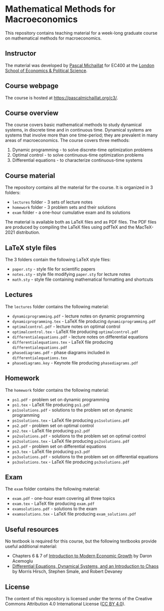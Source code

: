 # Mathematical Methods for Macroeconomics

This repository contains teaching material for a week-long graduate course on mathematical methods for macroeconomics. 

## Instructor

The material was developed by [Pascal Michaillat](https://pascalmichaillat.org/) for EC400 at the [London School of Economics & Political Science](https://www.lse.ac.uk).

## Course webpage

The course is hosted at https://pascalmichaillat.org/c3/.

## Course overview

The course covers basic mathematical methods to study dynamical systems, in discrete time and in continuous time. Dynamical systems are systems that involve more than one time-period; they are prevalent in many areas of macroeconomics. The course covers three methods:

1. Dynamic programming - to solve discrete-time optimization problems
2. Optimal control - to solve continuous-time optimization problems
3. Differential equations - to characterize continuous-time systems

## Course material

The repository contains all the material for the course. It is organized in 3 folders:

+ `lectures` folder - 3 sets of lecture notes
+ `homework` folder - 3 problem sets and their solutions
+ `exam` folder - a one-hour cumulative exam and its solutions

The material is available both as LaTeX files and as PDF files. The PDF files are produced by compiling the LaTeX files using pdfTeX and the MacTeX-2021 distribution.

## LaTeX style files

The 3 folders contain the following LaTeX style files:

+ `paper.sty` - style file for scientific papers
+ `notes.sty` - style file modifying `paper.sty` for lecture notes
+ `math.sty` - style file containing mathematical formatting and shortcuts

## Lectures

The `lectures` folder contains the following material:

+ `dynamicprogramming.pdf` - lecture notes on dynamic programming
+ `dynamicprogramming.tex` - LaTeX file producing  `dynamicprogramming.pdf`
+ `optimalcontrol.pdf` - lecture notes on optimal control
+ `optimalcontrol.tex` - LaTeX file producing  `optimalcontrol.pdf`
+ `differentialequations.pdf` - lecture notes on differential equations
+ `differentialequations.tex` - LaTeX file producing  `differentialequations.pdf`
+ `phasediagrams.pdf` - phase diagrams included in `differentialequations.tex`
+ `phasediagrams.key` - Keynote file producing `phasediagrams.pdf`


## Homework

The `homework` folder contains the following material:

+ `ps1.pdf` - problem set on dynamic programming
+ `ps1.tex` - LaTeX file producing `ps1.pdf`
+ `ps1solutions.pdf` - solutions to the problem set on dynamic programming
+ `ps1solutions.tex` - LaTeX file producing `ps1solutions.pdf`
+ `ps2.pdf` - problem set on optimal control
+ `ps2.tex` - LaTeX file producing `ps2.pdf`
+ `ps2solutions.pdf` - solutions to the problem set on optimal control
+ `ps2solutions.tex` - LaTeX file producing `ps2solutions.pdf`
+ `ps3.pdf` - problem set on differential equations
+ `ps3.tex` - LaTeX file producing `ps3.pdf`
+ `ps3solutions.pdf` - solutions to the problem set on differential equations
+ `ps3solutions.tex` - LaTeX file producing `ps3solutions.pdf`

## Exam

The `exam` folder contains the following material:

+ `exam.pdf` - one-hour exam covering all three topics
+ `exam.tex` - LaTeX file producing  `exam.pdf`
+ `examsolutions.pdf` - solutions to the exam
+ `examsolutions.tex` - LaTeX file producing  `exam_solutions.pdf`

## Useful resources

No textbook is required for this course, but the following textbooks provide useful additional material:

+ Chapters 6 & 7 of [Introduction to Modern Economic Growth](https://press.princeton.edu/books/hardcover/9780691132921/introduction-to-modern-economic-growth) by Daron Acemoglu
+ [Differential Equations, Dynamical Systems, and an Introduction to Chaos](https://www.sciencedirect.com/book/9780123820105/differential-equations-dynamical-systems-and-an-introduction-to-chaos) by Morris Hirsch, Stephen Smale, and Robert Devaney

## License

The content of this repository is licensed under the terms of the Creative Commons Attribution 4.0 International License ([CC BY 4.0](http://creativecommons.org/licenses/by/4.0/)).
